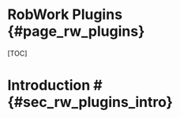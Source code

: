 RobWork Plugins  {#page_rw_plugins}
====================

[TOC]

# Introduction # {#sec_rw_plugins_intro}

